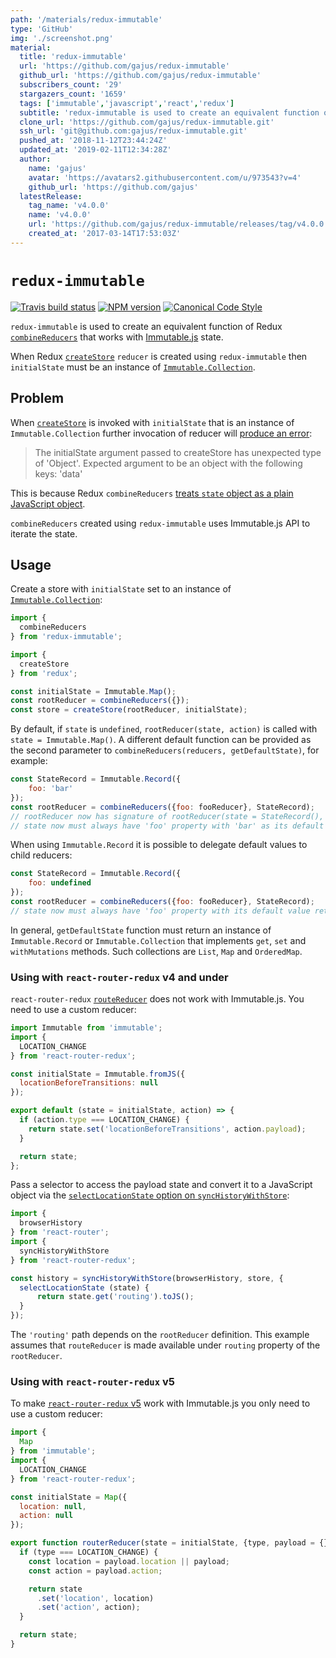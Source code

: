 ```yaml
---
path: '/materials/redux-immutable'
type: 'GitHub'
img: './screenshot.png'
material:
  title: 'redux-immutable'
  url: 'https://github.com/gajus/redux-immutable'
  github_url: 'https://github.com/gajus/redux-immutable'
  subscribers_count: '29'
  stargazers_count: '1659'
  tags: ['immutable','javascript','react','redux']
  subtitle: 'redux-immutable is used to create an equivalent function of Redux combineReducers that works with Immutable.js state.'
  clone_url: 'https://github.com/gajus/redux-immutable.git'
  ssh_url: 'git@github.com:gajus/redux-immutable.git'
  pushed_at: '2018-11-12T23:44:24Z'
  updated_at: '2019-02-11T12:34:28Z'
  author:
    name: 'gajus'
    avatar: 'https://avatars2.githubusercontent.com/u/973543?v=4'
    github_url: 'https://github.com/gajus'
  latestRelease:
    tag_name: 'v4.0.0'
    name: 'v4.0.0'
    url: 'https://github.com/gajus/redux-immutable/releases/tag/v4.0.0'
    created_at: '2017-03-14T17:53:03Z'
---
```

# `redux-immutable`

[![Travis build status](http://img.shields.io/travis/gajus/redux-immutable/master.svg?style=flat-square)](https://travis-ci.org/gajus/redux-immutable)
[![NPM version](http://img.shields.io/npm/v/redux-immutable.svg?style=flat-square)](https://www.npmjs.org/package/redux-immutable)
[![Canonical Code Style](https://img.shields.io/badge/code%20style-canonical-blue.svg?style=flat-square)](https://github.com/gajus/canonical)

`redux-immutable` is used to create an equivalent function of Redux [`combineReducers`](http://redux.js.org/docs/api/combineReducers.html) that works with [Immutable.js](https://facebook.github.io/immutable-js/) state.

When Redux [`createStore`](https://github.com/reactjs/redux/blob/master/docs/api/createStore.md) `reducer` is created using `redux-immutable` then `initialState` must be an instance of [`Immutable.Collection`](https://facebook.github.io/immutable-js/docs/#/Collection).

## Problem

When [`createStore`](https://github.com/reactjs/redux/blob/v3.0.6/docs/api/createStore.md) is invoked with `initialState` that is an instance of `Immutable.Collection` further invocation of reducer will [produce an error](https://github.com/reactjs/redux/blob/v3.0.6/src/combineReducers.js#L31-L38):

> The initialState argument passed to createStore has unexpected type of 'Object'.
> Expected argument to be an object with the following keys: 'data'

This is because Redux `combineReducers` [treats `state` object as a plain JavaScript object](https://github.com/reactjs/redux/blob/v3.0.6/src/combineReducers.js#L120-L129).

`combineReducers` created using `redux-immutable` uses Immutable.js API to iterate the state.

## Usage

Create a store with `initialState` set to an instance of [`Immutable.Collection`](https://facebook.github.io/immutable-js/docs/#/Collection):

```js
import {
  combineReducers
} from 'redux-immutable';

import {
  createStore
} from 'redux';

const initialState = Immutable.Map();
const rootReducer = combineReducers({});
const store = createStore(rootReducer, initialState);
```

By default, if `state` is `undefined`, `rootReducer(state, action)` is called with `state = Immutable.Map()`. A different default function can be provided as the second parameter to `combineReducers(reducers, getDefaultState)`, for example:

```js
const StateRecord = Immutable.Record({
	foo: 'bar'
});
const rootReducer = combineReducers({foo: fooReducer}, StateRecord);
// rootReducer now has signature of rootReducer(state = StateRecord(), action)
// state now must always have 'foo' property with 'bar' as its default value
```

When using `Immutable.Record` it is possible to delegate default values to child reducers:

```js
const StateRecord = Immutable.Record({
	foo: undefined
});
const rootReducer = combineReducers({foo: fooReducer}, StateRecord);
// state now must always have 'foo' property with its default value returned from fooReducer(undefined, action)
```

In general, `getDefaultState` function must return an instance of `Immutable.Record` or `Immutable.Collection` that implements `get`, `set` and `withMutations` methods. Such collections are `List`, `Map` and `OrderedMap`.

### Using with `react-router-redux` v4 and under

`react-router-redux` [`routeReducer`](https://github.com/reactjs/react-router-redux/tree/v4.0.2#routerreducer) does not work with Immutable.js. You need to use a custom reducer:

```js
import Immutable from 'immutable';
import {
  LOCATION_CHANGE
} from 'react-router-redux';

const initialState = Immutable.fromJS({
  locationBeforeTransitions: null
});

export default (state = initialState, action) => {
  if (action.type === LOCATION_CHANGE) {
    return state.set('locationBeforeTransitions', action.payload);
  }

  return state;
};
```

Pass a selector to access the payload state and convert it to a JavaScript object via the [`selectLocationState` option on `syncHistoryWithStore`](https://github.com/reactjs/react-router-redux/tree/v4.0.2#history--synchistorywithstorehistory-store-options):

```js
import {
  browserHistory
} from 'react-router';
import {
  syncHistoryWithStore
} from 'react-router-redux';

const history = syncHistoryWithStore(browserHistory, store, {
  selectLocationState (state) {
      return state.get('routing').toJS();
  }
});
```

The `'routing'` path depends on the `rootReducer` definition. This example assumes that `routeReducer` is made available under `routing` property of the `rootReducer`.

### Using with `react-router-redux` v5
To make [`react-router-redux` v5](https://github.com/ReactTraining/react-router/tree/master/packages/react-router-redux) work with Immutable.js you only need to use a custom reducer:

```js
import {
  Map
} from 'immutable';
import {
  LOCATION_CHANGE
} from 'react-router-redux';

const initialState = Map({
  location: null,
  action: null
});

export function routerReducer(state = initialState, {type, payload = {}} = {}) {
  if (type === LOCATION_CHANGE) {
    const location = payload.location || payload;
    const action = payload.action;

    return state
      .set('location', location)
      .set('action', action);
  }

  return state;
}

```
